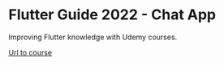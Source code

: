 # Flutter Guide 2022 - Chat App

Improving Flutter knowledge with Udemy courses.

[Url to course](https://www.udemy.com/course/learn-flutter-dart-to-build-ios-android-apps/)
